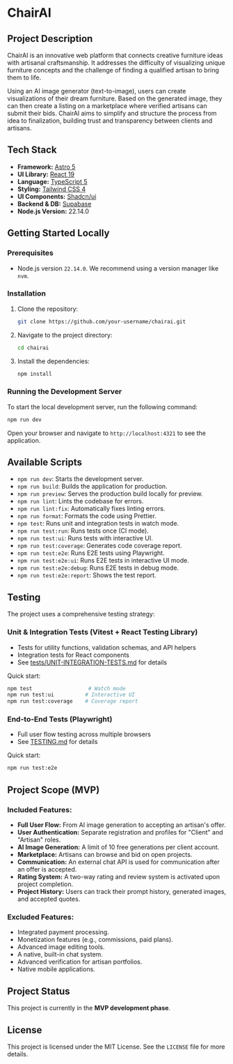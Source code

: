# ChairAI

## Project Description

ChairAI is an innovative web platform that connects creative furniture ideas with artisanal craftsmanship. It addresses the difficulty of visualizing unique furniture concepts and the challenge of finding a qualified artisan to bring them to life.

Using an AI image generator (text-to-image), users can create visualizations of their dream furniture. Based on the generated image, they can then create a listing on a marketplace where verified artisans can submit their bids. ChairAI aims to simplify and structure the process from idea to finalization, building trust and transparency between clients and artisans.

## Tech Stack

- **Framework:** [Astro 5](https://astro.build/)
- **UI Library:** [React 19](https://react.dev/)
- **Language:** [TypeScript 5](https://www.typescriptlang.org/)
- **Styling:** [Tailwind CSS 4](https://tailwindcss.com/)
- **UI Components:** [Shadcn/ui](https://ui.shadcn.com/)
- **Backend & DB:** [Supabase](https://supabase.com/)
- **Node.js Version:** 22.14.0

## Getting Started Locally

### Prerequisites

- Node.js version `22.14.0`. We recommend using a version manager like `nvm`.

### Installation

1.  Clone the repository:
    ```sh
    git clone https://github.com/your-username/chairai.git
    ```
2.  Navigate to the project directory:
    ```sh
    cd chairai
    ```
3.  Install the dependencies:
    ```sh
    npm install
    ```

### Running the Development Server

To start the local development server, run the following command:

```sh
npm run dev
```

Open your browser and navigate to `http://localhost:4321` to see the application.

## Available Scripts

- `npm run dev`: Starts the development server.
- `npm run build`: Builds the application for production.
- `npm run preview`: Serves the production build locally for preview.
- `npm run lint`: Lints the codebase for errors.
- `npm run lint:fix`: Automatically fixes linting errors.
- `npm run format`: Formats the code using Prettier.
- `npm test`: Runs unit and integration tests in watch mode.
- `npm run test:run`: Runs tests once (CI mode).
- `npm run test:ui`: Runs tests with interactive UI.
- `npm run test:coverage`: Generates code coverage report.
- `npm run test:e2e`: Runs E2E tests using Playwright.
- `npm run test:e2e:ui`: Runs E2E tests in interactive UI mode.
- `npm run test:e2e:debug`: Runs E2E tests in debug mode.
- `npm run test:e2e:report`: Shows the test report.

## Testing

The project uses a comprehensive testing strategy:

### Unit & Integration Tests (Vitest + React Testing Library)
- Tests for utility functions, validation schemas, and API helpers
- Integration tests for React components
- See [tests/UNIT-INTEGRATION-TESTS.md](tests/UNIT-INTEGRATION-TESTS.md) for details

Quick start:
```sh
npm test                  # Watch mode
npm run test:ui          # Interactive UI
npm run test:coverage    # Coverage report
```

### End-to-End Tests (Playwright)
- Full user flow testing across multiple browsers
- See [TESTING.md](TESTING.md) for details

Quick start:
```sh
npm run test:e2e
```

## Project Scope (MVP)

### Included Features:

-   **Full User Flow:** From AI image generation to accepting an artisan's offer.
-   **User Authentication:** Separate registration and profiles for "Client" and "Artisan" roles.
-   **AI Image Generation:** A limit of 10 free generations per client account.
-   **Marketplace:** Artisans can browse and bid on open projects.
-   **Communication:** An external chat API is used for communication after an offer is accepted.
-   **Rating System:** A two-way rating and review system is activated upon project completion.
-   **Project History:** Users can track their prompt history, generated images, and accepted quotes.

### Excluded Features:

-   Integrated payment processing.
-   Monetization features (e.g., commissions, paid plans).
-   Advanced image editing tools.
-   A native, built-in chat system.
-   Advanced verification for artisan portfolios.
-   Native mobile applications.

## Project Status

This project is currently in the **MVP development phase**.

## License

This project is licensed under the MIT License. See the `LICENSE` file for more details.

